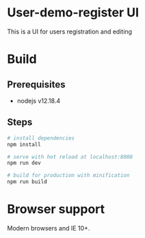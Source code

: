 # User-demo-register UI

This is a UI for users registration and editing

# Build
## Prerequisites
- nodejs v12.18.4

## Steps
``` bash
# install dependencies
npm install

# serve with hot reload at localhost:8080
npm run dev

# build for production with minification
npm run build

```

# Browser support

Modern browsers and IE 10+.

